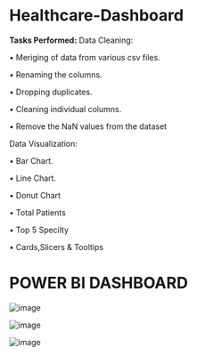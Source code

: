 # Healthcare-Dashboard

**Tasks Performed:**
Data Cleaning:

• Meriging of data from various csv files.

• Renaming the columns.

• Dropping duplicates.

• Cleaning individual columns.

• Remove the NaN values from the dataset



Data Visualization:


• Bar Chart.

• Line Chart.

• Donut Chart

• Total Patients

• Top 5 Specilty

• Cards,Slicers & Tooltips




# POWER BI DASHBOARD


![image](https://github.com/saishrikrishnaa/Healthcare-Dashboard/assets/56291642/99dcc8f0-e826-4be9-83f8-96dff4e1c570)

![image](https://github.com/saishrikrishnaa/Healthcare-Dashboard/assets/56291642/d38ae005-6722-463a-8f6d-fc03937ebd55)

![image](https://github.com/saishrikrishnaa/Healthcare-Dashboard/assets/56291642/726d09ef-9dfd-4020-a62c-8978b6fff607)










